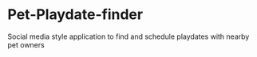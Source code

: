 # Pet-Playdate-finder
Social media style application to find and schedule playdates with nearby pet owners
